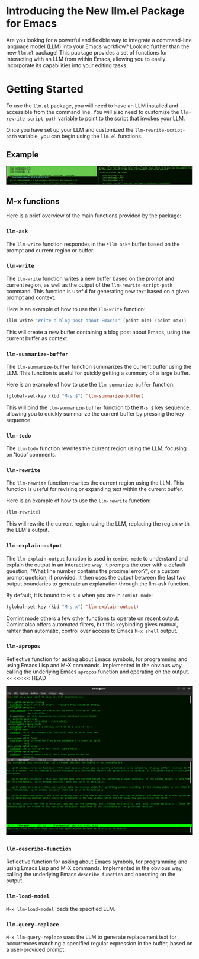 # Introducing the New llm.el Package for Emacs

Are you looking for a powerful and flexible way to integrate a command-line language model (LLM) into your Emacs
workflow? Look no further than the new `llm.el` package! This package provides a set of functions for interacting with
an LLM from within Emacs, allowing you to easily incorporate its capabilities into your editing tasks.

# Getting Started

To use the `llm.el` package, you will need to have an LLM installed and accessible from the command line. You will also
need to customize the `llm-rewrite-script-path` variable to point to the script that invokes your LLM.

Once you have set up your LLM and customized the `llm-rewrite-script-path` variable, you can begin using the `llm.el`
functions.


## Example
![docs/Mac Emacs Arduino M-x llm-ask](docs/mac-emacs-arduino-llm-ask.png)

## M-x functions
Here is a brief overview of the main functions provided by the package:

### `llm-ask`
The `llm-write` function respondes in the `*llm-ask*` buffer based on the prompt and current region or buffer.

### `llm-write`

The `llm-write` function writes a new buffer based on the prompt and current region, as well as the output of the
`llm-rewrite-script-path` command. This function is useful for generating new text based on a given prompt and context.

Here is an example of how to use the `llm-write` function:

```lisp
(llm-write "Write a blog post about Emacs:" (point-min) (point-max))
```

This will create a new buffer containing a blog post about Emacs, using the current buffer as context.

### `llm-summarize-buffer`

The `llm-summarize-buffer` function summarizes the current buffer using the LLM. This function is useful for quickly
getting a summary of a large buffer.

Here is an example of how to use the `llm-summarize-buffer` function:

```lisp
(global-set-key (kbd "M-s $") 'llm-summarize-buffer)
```

This will bind the `llm-summarize-buffer` function to the `M-s $` key sequence, allowing you to quickly summarize the
current buffer by pressing the key sequence.

### `llm-todo`

The `llm-todo` function rewrites the current region using the LLM, focusing on 'todo' comments.


### `llm-rewrite`

The `llm-rewrite` function rewrites the current region using the LLM. This function is useful for revising or expanding
text within the current buffer.

Here is an example of how to use the `llm-rewrite` function:

```lisp
(llm-rewrite)
```

This will rewrite the current region using the LLM, replacing the region with the LLM's output.

### `llm-explain-output`

The `llm-explain-output` function is used in `comint-mode` to understand and explain the output in
an interactive way. It prompts the user with a default question, "What line number contains the
proximal error?", or a custom prompt quetsion, if provided. It then uses the output between the last two
output boundaries to generate an explanation through the llm-ask function.

By default, it is bound to `M-s x` when you are in `comint-mode`:

```lisp
(global-set-key (kbd "M-s x") 'llm-explain-output)
```

Comint mode others a few other functions to operate on recent output. Comint also offers automated filters, but this
keybinding gives manual, rahter than automatic, control over access to Emacs `M-x shell` output.

### `llm-apropos`
Reflective function for asking about Emacs symbols, for programming and using Emacs Lisp and M-X commands.
Implemented in the obvious way, calling the underlying Emacs `apropos` function and operating on the output.
<<<<<<< HEAD

![docs/llm-apropos.png](docs/llm-apropos.png)

### `llm-describe-function`
Reflective function for asking about Emacs symbols, for programming and using Emacs Lisp and M-X commands.
Implemented in the obvious way, calling the underlying Emacs `describe-function` and operating on the output.

### `llm-load-model`
`M-x llm-load-model` loads the specified LLM.

### `llm-query-replace`
`M-x llm-query-replace` uses the LLM to generate replacement text for occurrences matching a specified regular expression in the buffer, based on a user-provided prompt.
